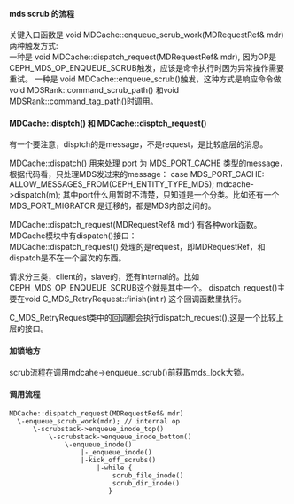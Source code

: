 #### mds scrub 的流程

关键入口函数是 void MDCache::enqueue_scrub_work(MDRequestRef& mdr) 两种触发方式:  
一种是 void MDCache::dispatch_request(MDRequestRef& mdr), 因为OP是CEPH_MDS_OP_ENQUEUE_SCRUB触发，应该是命令执行时因为异常操作需要重试。
一种是 void MDCache::enqueue_scrub()触发，这种方式是响应命令做void MDSRank::command_scrub_path() 和void MDSRank::command_tag_path()时调用。


#### MDCache::disptch() 和 MDCache::disptch_request()

有一个要注意，disptch的是message，不是request，是比较底层的消息。

MDCache::dispatch() 用来处理 port 为 MDS_PORT_CACHE 类型的message，根据代码看，只处理MDS发过来的message：
    case MDS_PORT_CACHE:
        ALLOW_MESSAGES_FROM(CEPH_ENTITY_TYPE_MDS);
        mdcache->dispatch(m);
其中port什么用暂时不清楚，只知道是一个分类。比如还有一个 MDS_PORT_MIGRATOR 是迁移的，都是MDS内部之间的。


MDCache::dispatch_request(MDRequestRef& mdr) 有各种work函数。MDCache模块中有dispatch()接口：  
MDCache::dispatch_request() 处理的是request，即MDRequestRef，和dispatch是不在一个层次的东西。

请求分三类，client的，slave的，还有internal的。比如 CEPH_MDS_OP_ENQUEUE_SCRUB这个就是其中一个。
dispatch_request()主要在void C_MDS_RetryRequest::finish(int r) 这个回调函数里执行。

C_MDS_RetryRequest类中的回调都会执行dispatch_request(),这是一个比较上层的接口。

#### 加锁地方

scrub流程在调用mdcahe->enqueue_scrub()前获取mds_lock大锁。

#### 调用流程
    
    MDCache::dispatch_request(MDRequestRef& mdr)      
      \-enqueue_scrub_work(mdr); // internal op
          \-scrubstack->enqueue_inode_top()
              \-scrubstack->enqueue_inode_bottom()
                  \-enqueue_inode()
                      |-_enqueue_inode()
                      |-kick_off_scrubs()
                          |-while {
                              scrub_file_inode()
                              scrub_dir_inode()
                             }
